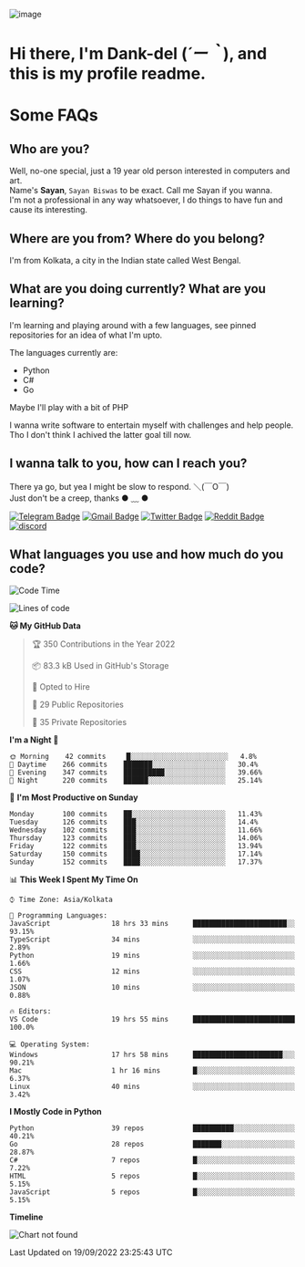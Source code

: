 ![image](https://user-images.githubusercontent.com/63096193/125182844-29f20800-e22f-11eb-8dc9-b0f2d29647bb.png)

# **Hi there, I'm Dank-del (*´ー｀*), and this is my profile readme.**
<!--  [![Profile views](https://gpvc.arturio.dev/dank-del)](https://github.com/dank-del) -->
# Some FAQs

## **Who are you?**

Well, no-one special, just a 19 year old person interested in computers and art. \
Name's **Sayan**, `Sayan Biswas` to be exact. Call me Sayan if you wanna. \
I'm not a professional in any way whatsoever, I do things to have fun and cause its interesting.

## **Where are you from? Where do you belong?**

I'm from Kolkata, a city in the Indian state called West Bengal.

## **What are you doing currently? What are you learning?**

I'm learning and playing around with a few languages, see pinned repositories for an idea of what I'm upto.

The languages currently are:

- Python
- C#
- Go

Maybe I'll play with a bit of PHP

I wanna write software to entertain myself with challenges and help people. \
Tho I don't think I achived the latter goal till now.

<!--## **Eww, I see a weeb profile.**

Can't help it, it's the best way to hide my face on this account
> Why do people hate weebs .-.

## **Cool, what more interests you?**

My interests are quite, weird. They're scattered all over the place. \
I've been fascinated by music and have studied it since the age of 6, I've performed on stage and on air but yeah now I've been away from that. I specialize in key instruments. \
Another thing that interests me is Media Production, aka, working with audio, video and broadcasting media.

> I just like art in general. also feeds the reason of me being obsessed with Japanese drawings (⋟ ﹏ ⋞)-->

## **I wanna talk to you, how can I reach you?**

There ya go, but yea I might be slow to respond. ＼(￣O￣) \
Just don't be a creep, thanks ● ﹏ ●

[![Telegram Badge](https://img.shields.io/badge/-dank_as_fuck-1ca0f1?style=flat-square&logo=telegram&logoColor=white&link=https://t.me/dank_as_fuck)](https://t.me/dank_as_fuck)
[![Gmail Badge](https://img.shields.io/badge/-chizuru@kanojo.tk-c14438?style=flat-square&logo=Gmail&logoColor=white&link=mailto:chizuru@kanojo.tk)](mailto:chizuru@kanojo.tk)
[![Twitter Badge](https://img.shields.io/twitter/follow/TheDankDel?style=social)](https://twitter.com/TheDankDel)
[![Reddit Badge](https://img.shields.io/reddit/user-karma/combined/dank_as_fuck_?style=social)](https://www.reddit.com/user/dank_as_fuck_/)
[![discord](https://discord-md-badge.vercel.app/api/shield/506536929152466945?style=social)](https://discordapp.com/users/506536929152466945)

## **What languages you use and how much do you code?**

<!--START_SECTION:waka-->
![Code Time](http://img.shields.io/badge/Code%20Time-758%20hrs%2039%20mins-blue)

![Lines of code](https://img.shields.io/badge/From%20Hello%20World%20I%27ve%20Written-947%20Thousand%20lines%20of%20code-blue)

**🐱 My GitHub Data** 

> 🏆 350 Contributions in the Year 2022
 > 
> 📦 83.3 kB Used in GitHub's Storage 
 > 
> 💼 Opted to Hire
 > 
> 📜 29 Public Repositories 
 > 
> 🔑 35 Private Repositories  
 > 
**I'm a Night 🦉** 

```text
🌞 Morning    42 commits     █░░░░░░░░░░░░░░░░░░░░░░░░   4.8% 
🌆 Daytime    266 commits    ███████░░░░░░░░░░░░░░░░░░   30.4% 
🌃 Evening    347 commits    ██████████░░░░░░░░░░░░░░░   39.66% 
🌙 Night      220 commits    ██████░░░░░░░░░░░░░░░░░░░   25.14%

```
📅 **I'm Most Productive on Sunday** 

```text
Monday       100 commits    ██░░░░░░░░░░░░░░░░░░░░░░░   11.43% 
Tuesday      126 commits    ███░░░░░░░░░░░░░░░░░░░░░░   14.4% 
Wednesday    102 commits    ███░░░░░░░░░░░░░░░░░░░░░░   11.66% 
Thursday     123 commits    ███░░░░░░░░░░░░░░░░░░░░░░   14.06% 
Friday       122 commits    ███░░░░░░░░░░░░░░░░░░░░░░   13.94% 
Saturday     150 commits    ████░░░░░░░░░░░░░░░░░░░░░   17.14% 
Sunday       152 commits    ████░░░░░░░░░░░░░░░░░░░░░   17.37%

```


📊 **This Week I Spent My Time On** 

```text
⌚︎ Time Zone: Asia/Kolkata

💬 Programming Languages: 
JavaScript               18 hrs 33 mins      ███████████████████████░░   93.15% 
TypeScript               34 mins             ░░░░░░░░░░░░░░░░░░░░░░░░░   2.89% 
Python                   19 mins             ░░░░░░░░░░░░░░░░░░░░░░░░░   1.66% 
CSS                      12 mins             ░░░░░░░░░░░░░░░░░░░░░░░░░   1.07% 
JSON                     10 mins             ░░░░░░░░░░░░░░░░░░░░░░░░░   0.88%

🔥 Editors: 
VS Code                  19 hrs 55 mins      █████████████████████████   100.0%

💻 Operating System: 
Windows                  17 hrs 58 mins      ██████████████████████░░░   90.21% 
Mac                      1 hr 16 mins        █░░░░░░░░░░░░░░░░░░░░░░░░   6.37% 
Linux                    40 mins             ░░░░░░░░░░░░░░░░░░░░░░░░░   3.42%

```

**I Mostly Code in Python** 

```text
Python                   39 repos            ██████████░░░░░░░░░░░░░░░   40.21% 
Go                       28 repos            ███████░░░░░░░░░░░░░░░░░░   28.87% 
C#                       7 repos             █░░░░░░░░░░░░░░░░░░░░░░░░   7.22% 
HTML                     5 repos             █░░░░░░░░░░░░░░░░░░░░░░░░   5.15% 
JavaScript               5 repos             █░░░░░░░░░░░░░░░░░░░░░░░░   5.15%

```


**Timeline**

![Chart not found](https://raw.githubusercontent.com/Dank-del/Dank-del/main/charts/bar_graph.png) 


 Last Updated on 19/09/2022 23:25:43 UTC
<!--END_SECTION:waka-->

<!--## **Can I stalk your spotify?**

Um sure.

![OwO Spotify](https://spotify-recently-played-readme.vercel.app/api?user=31fdrsslnr7nvq4ytqwtw7c4rxfm&count=5)-->
